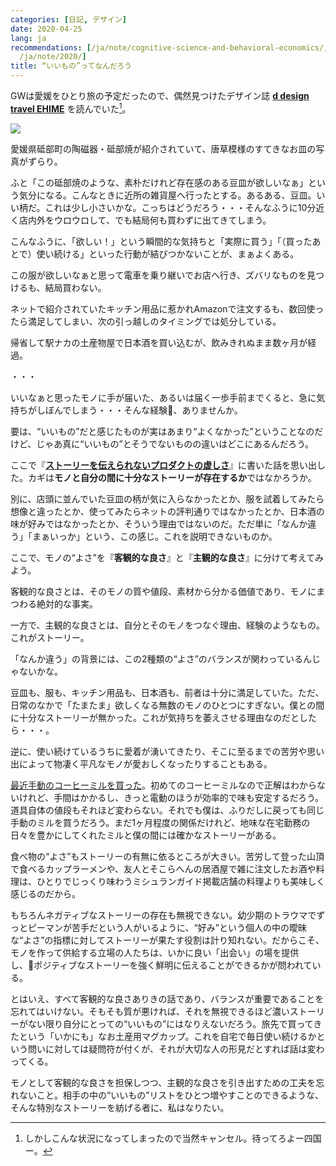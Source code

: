 ```yaml
---
categories: [日記, デザイン]
date: 2020-04-25
lang: ja
recommendations: [/ja/note/cognitive-science-and-behavioral-economics/, /ja/note/tech-design-story/,
  /ja/note/2020/]
title: “いいもの”ってなんだろう
---
```


GWは愛媛をひとり旅の予定だったので、偶然見つけたデザイン誌 **[d design travel EHIME](https://amzn.to/3amaWjw)** を読んでいた[^1]。

<a href="https://www.amazon.co.jp/design-travel-EHIME-DEPARTMENT-PROJECT/dp/4903097277/ref=as_li_ss_il?_encoding=UTF8&pd_rd_i=4903097277&pd_rd_r=30981b9b-b598-42e3-85a9-801f7f9121a6&pd_rd_w=s2GHo&pd_rd_wg=TCPig&pf_rd_p=4b55d259-ebf0-4306-905a-7762d1b93740&pf_rd_r=YC5A2BXGN0QBJ5MVX847&psc=1&refRID=YC5A2BXGN0QBJ5MVX847&linkCode=li2&tag=takuti-22&linkId=47babcaaa7bed750ed34034a5ebd3eee&language=ja_JP" target="_blank"><img border="0" src="//ws-fe.amazon-adsystem.com/widgets/q?_encoding=UTF8&ASIN=4903097277&Format=_SL160_&ID=AsinImage&MarketPlace=JP&ServiceVersion=20070822&WS=1&tag=takuti-22&language=ja_JP" ></a><img src="https://ir-jp.amazon-adsystem.com/e/ir?t=takuti-22&language=ja_JP&l=li2&o=9&a=4903097277" width="1" height="1" border="0" alt="" style="border:none !important; margin:0px !important;" />

愛媛県砥部町の陶磁器・砥部焼が紹介されていて、唐草模様のすてきなお皿の写真がずらり。

ふと「この砥部焼のような、素朴だけれど存在感のある豆皿が欲しいなぁ」という気分になる。こんなときに近所の雑貨屋へ行ったとする。あるある、豆皿。いい柄だ。これは少し小さいかな。こっちはどうだろう・・・そんなふうに10分近く店内外をウロウロして、でも結局何も買わずに出てきてしまう。

こんなふうに、「欲しい！」という瞬間的な気持ちと「実際に買う」「（買ったあとで）使い続ける」といった行動が結びつかないことが、まぁよくある。

この服が欲しいなぁと思って電車を乗り継いでお店へ行き、ズバリなものを見つけるも、結局買わない。

ネットで紹介されていたキッチン用品に惹かれAmazonで注文するも、数回使ったら満足してしまい、次の引っ越しのタイミングでは処分している。

帰省して駅ナカの土産物屋で日本酒を買い込むが、飲みきれぬまま数ヶ月が経過。

・・・

いいなぁと思ったモノに手が届いた、あるいは届く一歩手前までくると、急に気持ちがしぼんでしまう・・・そんな経験、ありませんか。

要は、“いいもの”だと感じたものが実はあまり“よくなかった”ということなのだけど、じゃあ真に“いいもの”とそうでないものの違いはどこにあるんだろう。

ここで『**[ストーリーを伝えられないプロダクトの虚しさ](/ja/note/tech-design-story/)**』に書いた話を思い出した。カギは**モノと自分の間に十分なストーリーが存在するか**ではなかろうか。

別に、店頭に並んでいた豆皿の柄が気に入らなかったとか、服を試着してみたら想像と違ったとか、使ってみたらネットの評判通りではなかったとか、日本酒の味が好みではなかったとか、そういう理由ではないのだ。ただ単に「なんか違う」「まぁいっか」という、この感じ。これを説明できないものか。

ここで、モノの“よさ”を『**客観的な良さ**』と『**主観的な良さ**』に分けて考えてみよう。

客観的な良さとは、そのモノの質や値段、素材から分かる価値であり、モノにまつわる絶対的な事実。

一方で、主観的な良さとは、自分とそのモノをつなぐ理由、経験のようなもの。これがストーリー。

「なんか違う」の背景には、この2種類の“よさ”のバランスが関わっているんじゃないかな。

豆皿も、服も、キッチン用品も、日本酒も、前者は十分に満足していた。ただ、日常のなかで「たまたま」欲しくなる無数のモノのひとつにすぎない。僕との間に十分なストーリーが無かった。これが気持ちを萎えさせる理由なのだとしたら・・・。

逆に、使い続けているうちに愛着が湧いてきたり、そこに至るまでの苦労や思い出によって物凄く平凡なモノが愛おしくなったりすることもある。

[最近手動のコーヒーミルを買った](/note/working-from-home-202004/)。初めてのコーヒーミルなので正解はわからないけれど、手間はかかるし、きっと電動のほうが効率的で味も安定するだろう。道具自体の値段もそれほど変わらない。それでも僕は、ふりだしに戻っても同じ手動のミルを買うだろう。まだ1ヶ月程度の関係だけれど、地味な在宅勤務の日々を豊かにしてくれたミルと僕の間には確かなストーリーがある。

食べ物の“よさ”もストーリーの有無に依るところが大きい。苦労して登った山頂で食べるカップラーメンや、友人とそこらへんの居酒屋で雑に注文したお酒や料理は、ひとりでじっくり味わうミシュランガイド掲載店舗の料理よりも美味しく感じるのだから。

もちろんネガティブなストーリーの存在も無視できない。幼少期のトラウマでずっとピーマンが苦手だという人がいるように、“好み”という個人の中の曖昧な“よさ”の指標に対してストーリーが果たす役割は計り知れない。だからこそ、モノを作って供給する立場の人たちは、いかに良い「出会い」の場を提供し、ポジティブなストーリーを強く鮮明に伝えることができるかが問われている。

とはいえ、すべて客観的な良さありきの話であり、バランスが重要であることを忘れてはいけない。そもそも質が悪ければ、それを無視できるほど濃いストーリーがない限り自分にとっての“いいもの”にはなりえないだろう。旅先で買ってきたという「いかにも」なお土産用マグカップ。これを自宅で毎日使い続けるかという問いに対しては疑問符が付くが、それが大切な人の形見だとすれば話は変わってくる。

モノとして客観的な良さを担保しつつ、主観的な良さを引き出すための工夫を忘れないこと。相手の中の“いいもの”リストをひとつ増やすことのできるような、そんな特別なストーリーを紡げる者に、私はなりたい。

[^1]: しかしこんな状況になってしまったので当然キャンセル。待ってろよー四国ー。